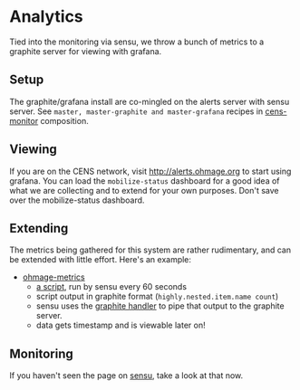 Analytics
=======

Tied into the monitoring via sensu, we throw a bunch of metrics to a graphite server for viewing with grafana.

Setup
----------

The graphite/grafana install are co-mingled on the alerts server with sensu server. See `master, master-graphite and master-grafana` recipes in [cens-monitor](https://github.com/mobilizingcs-ops/chef-cens-monitor/tree/master/recipes) composition.

Viewing
--------

If you are on the CENS network, visit http://alerts.ohmage.org to start using grafana.  You can load the `mobilize-status` dashboard for a good idea of what we are collecting and to extend for your own purposes.  Don't save over the mobilize-status dashboard.

Extending
----------

The metrics being gathered for this system are rather rudimentary, and can be extended with little effort. Here's an example:

  * [ohmage-metrics](https://github.com/mobilizingcs-ops/chef-cens-monitor/blob/master/recipes/ohmage_checks.rb#L31-L37)
    * [a script](https://github.com/mobilizingcs-ops/chef-cens-monitor/blob/master/files/default/plugins/ohmage-metrics.rb), run by sensu every 60 seconds
    * script output in graphite format (`highly.nested.item.name count`)
    * sensu uses the [graphite handler](https://github.com/mobilizingcs-ops/chef-cens-monitor/blob/master/recipes/_graphite_handler.rb) to pipe that output to the graphite server.
    * data gets timestamp and is viewable later on!

Monitoring
-----------

If you haven't seen the page on [sensu](sensu.md), take a look at that now.